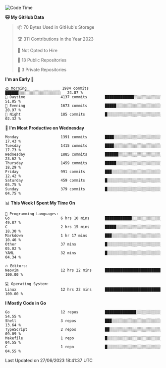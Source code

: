 <!--START_SECTION:waka-->
![Code Time](http://img.shields.io/badge/Code%20Time-48%20hrs%205%20mins-blue)

**🐱 My GitHub Data** 

> 📦 70 Bytes Used in GitHub's Storage 
 > 
> 🏆 311 Contributions in the Year 2023
 > 
> 🚫 Not Opted to Hire
 > 
> 📜 13 Public Repositories 
 > 
> 🔑 3 Private Repositories 
 > 
**I'm an Early 🐤** 

```text
🌞 Morning                1984 commits        ██████░░░░░░░░░░░░░░░░░░░   24.87 % 
🌆 Daytime                4137 commits        █████████████░░░░░░░░░░░░   51.85 % 
🌃 Evening                1673 commits        █████░░░░░░░░░░░░░░░░░░░░   20.97 % 
🌙 Night                  185 commits         █░░░░░░░░░░░░░░░░░░░░░░░░   02.32 % 
```
📅 **I'm Most Productive on Wednesday** 

```text
Monday                   1391 commits        ████░░░░░░░░░░░░░░░░░░░░░   17.43 % 
Tuesday                  1415 commits        ████░░░░░░░░░░░░░░░░░░░░░   17.73 % 
Wednesday                1885 commits        ██████░░░░░░░░░░░░░░░░░░░   23.62 % 
Thursday                 1459 commits        █████░░░░░░░░░░░░░░░░░░░░   18.29 % 
Friday                   991 commits         ███░░░░░░░░░░░░░░░░░░░░░░   12.42 % 
Saturday                 459 commits         █░░░░░░░░░░░░░░░░░░░░░░░░   05.75 % 
Sunday                   379 commits         █░░░░░░░░░░░░░░░░░░░░░░░░   04.75 % 
```


📊 **This Week I Spent My Time On** 

```text
💬 Programming Languages: 
Go                       6 hrs 10 mins       ████████████░░░░░░░░░░░░░   49.87 % 
C                        2 hrs 15 mins       █████░░░░░░░░░░░░░░░░░░░░   18.30 % 
Markdown                 1 hr 17 mins        ███░░░░░░░░░░░░░░░░░░░░░░   10.46 % 
Other                    37 mins             █░░░░░░░░░░░░░░░░░░░░░░░░   05.02 % 
YAML                     32 mins             █░░░░░░░░░░░░░░░░░░░░░░░░   04.34 % 

🔥 Editors: 
Neovim                   12 hrs 22 mins      █████████████████████████   100.00 % 

💻 Operating System: 
Linux                    12 hrs 22 mins      █████████████████████████   100.00 % 
```

**I Mostly Code in Go** 

```text
Go                       12 repos            ██████████████░░░░░░░░░░░   54.55 % 
Shell                    3 repos             ███░░░░░░░░░░░░░░░░░░░░░░   13.64 % 
TypeScript               2 repos             ██░░░░░░░░░░░░░░░░░░░░░░░   09.09 % 
Makefile                 1 repo              █░░░░░░░░░░░░░░░░░░░░░░░░   04.55 % 
C                        1 repo              █░░░░░░░░░░░░░░░░░░░░░░░░   04.55 % 
```




 Last Updated on 27/06/2023 18:41:37 UTC
<!--END_SECTION:waka-->
